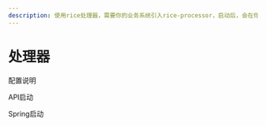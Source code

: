 ```yaml
---
description: 使用rice处理器，需要你的业务系统引入rice-processor，启动后，会在你的系统中新开一个rice端口，提供给rice调度器远程调用。
---
```


# 处理器

配置说明

API启动

Spring启动

